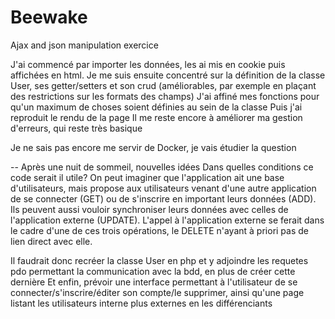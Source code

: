 # Beewake
Ajax and json manipulation exercice

J'ai commencé par importer les données, les ai mis en cookie puis affichées en html.
Je me suis ensuite concentré sur la définition de la classe User, ses getter/setters et son crud (améliorables, par exemple en plaçant des restrictions sur les formats des champs)
J'ai affiné mes fonctions pour qu'un maximum de choses soient définies au sein de la classe
Puis j'ai reproduit le rendu de la page
Il me reste encore à améliorer ma gestion d'erreurs, qui reste très basique

Je ne sais pas encore me servir de Docker, je vais étudier la question


--
Après une nuit de sommeil, nouvelles idées
Dans quelles conditions ce code serait il utile?
On peut imaginer que l'application ait une base d'utilisateurs, mais propose aux utilisateurs venant d'une autre application de se connecter (GET) ou de s'inscrire en important leurs données (ADD). Ils peuvent aussi vouloir synchroniser leurs données avec celles de l'application externe (UPDATE). 
L'appel à l'application externe se ferait dans le cadre d'une de ces trois opérations, le DELETE n'ayant à priori pas de lien direct avec elle.

Il faudrait donc recréer la classe User en php et y adjoindre les requetes pdo permettant la communication avec la bdd, en plus de créer cette dernière
Et enfin, prévoir une interface permettant à l'utilisateur de se connecter/s'inscrire/éditer son compte/le supprimer, ainsi qu'une page listant les utilisateurs interne plus externes en les différenciants
